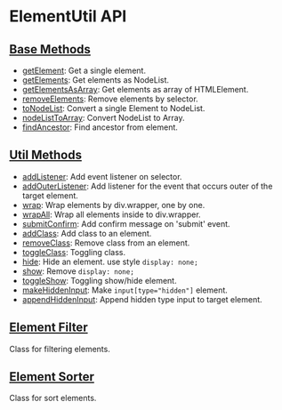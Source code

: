 # ElementUtil API

## [Base Methods](base-methods.md)

- [getElement](base-methods.md#getelement): Get a single element.
- [getElements](base-methods.md#getelements): Get elements as NodeList.
- [getElementsAsArray](base-methods.md#getelementsasarray): Get elements as array of HTMLElement.
- [removeElements](base-methods.md#removeelements): Remove elements by selector.
- [toNodeList](base-methods.md#tonodelist): Convert a single Element to NodeList.
- [nodeListToArray](base-methods.md#nodelisttoarray): Convert NodeList to Array.
- [findAncestor](base-methods.md#findancestor): Find ancestor from element.

## [Util Methods](util-methods.md)

- [addListener](util-methods.md#addlistener): Add event listener on selector.
- [addOuterListener](util-methods.md#addouterlistener): Add listener for the event that occurs outer of the target element.
- [wrap](util-methods.md#wrap): Wrap elements by div.wrapper, one by one.
- [wrapAll](util-methods.md#wrapall): Wrap all elements inside to div.wrapper.
- [submitConfirm](util-methods.md#submitconfirm): Add confirm message on 'submit' event.
- [addClass](util-methods.md#addclass): Add class to an element.
- [removeClass](util-methods.md#removeclass): Remove class from an element.
- [toggleClass](util-methods.md#toggleclass): Toggling class.
- [hide](util-methods.md#hide): Hide an element. use style `display: none;`
- [show](util-methods.md#show): Remove `display: none;`
- [toggleShow](util-methods.md#toggleshow): Toggling show/hide element.
- [makeHiddenInput](util-methods.md#makehiddeninput): Make `input[type="hidden"]` element.
- [appendHiddenInput](util-methods.md#appendhiddeninput): Append hidden type input to target element.

## [Element Filter](element-filter.md)

Class for filtering elements.

## [Element Sorter](element-sorter.md)

Class for sort elements.
